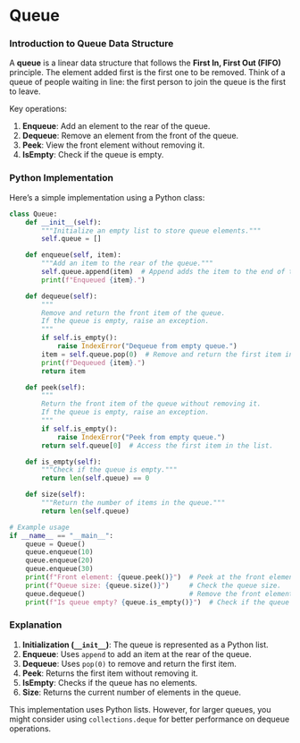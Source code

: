 # Queue

### Introduction to Queue Data Structure

A **queue** is a linear data structure that follows the **First In, First Out (FIFO)** principle. The element added first is the first one to be removed. Think of a queue of people waiting in line: the first person to join the queue is the first to leave.

Key operations:

1. **Enqueue**: Add an element to the rear of the queue.
2. **Dequeue**: Remove an element from the front of the queue.
3. **Peek**: View the front element without removing it.
4. **IsEmpty**: Check if the queue is empty.

### Python Implementation

Here’s a simple implementation using a Python class:

```python
class Queue:
    def __init__(self):
        """Initialize an empty list to store queue elements."""
        self.queue = []

    def enqueue(self, item):
        """Add an item to the rear of the queue."""
        self.queue.append(item)  # Append adds the item to the end of the list.
        print(f"Enqueued {item}.")

    def dequeue(self):
        """
        Remove and return the front item of the queue.
        If the queue is empty, raise an exception.
        """
        if self.is_empty():
            raise IndexError("Dequeue from empty queue.")
        item = self.queue.pop(0)  # Remove and return the first item in the list.
        print(f"Dequeued {item}.")
        return item

    def peek(self):
        """
        Return the front item of the queue without removing it.
        If the queue is empty, raise an exception.
        """
        if self.is_empty():
            raise IndexError("Peek from empty queue.")
        return self.queue[0]  # Access the first item in the list.

    def is_empty(self):
        """Check if the queue is empty."""
        return len(self.queue) == 0

    def size(self):
        """Return the number of items in the queue."""
        return len(self.queue)

# Example usage
if __name__ == "__main__":
    queue = Queue()
    queue.enqueue(10)
    queue.enqueue(20)
    queue.enqueue(30)
    print(f"Front element: {queue.peek()}")  # Peek at the front element.
    print(f"Queue size: {queue.size()}")     # Check the queue size.
    queue.dequeue()                          # Remove the front element.
    print(f"Is queue empty? {queue.is_empty()}")  # Check if the queue is empty.
```

### Explanation

1. **Initialization (`__init__`)**: The queue is represented as a Python list.
2. **Enqueue**: Uses `append` to add an item at the rear of the queue.
3. **Dequeue**: Uses `pop(0)` to remove and return the first item.
4. **Peek**: Returns the first item without removing it.
5. **IsEmpty**: Checks if the queue has no elements.
6. **Size**: Returns the current number of elements in the queue.

This implementation uses Python lists. However, for larger queues, you might consider using `collections.deque` for better performance on dequeue operations.
